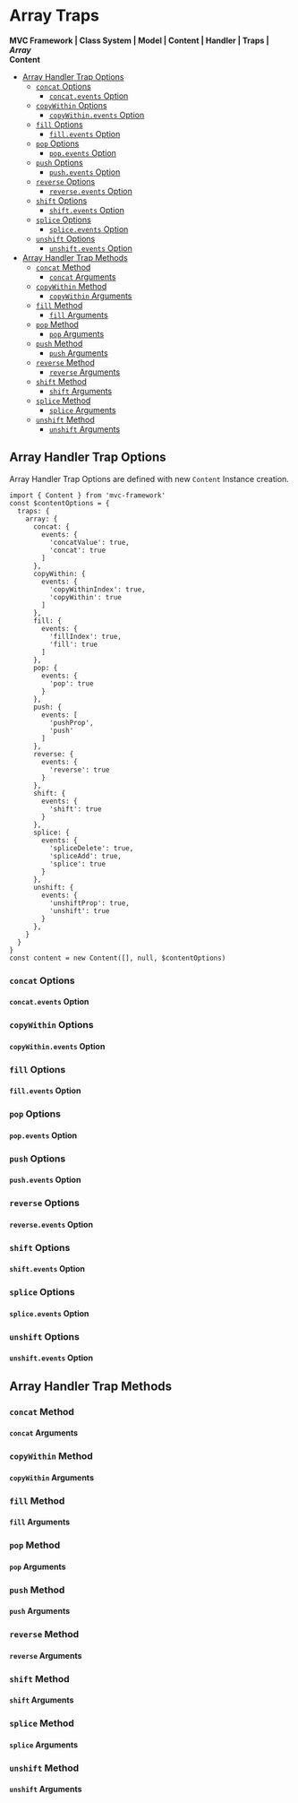 # Array Traps
**MVC Framework \| Class System \| Model \| Content \| Handler \| Traps \| *Array***  
**Content**  
 - [Array Handler Trap Options]()
   - [`concat` Options]()
     - [ `concat.events` Option]()
   - [`copyWithin` Options]()
     - [ `copyWithin.events` Option]()
   - [`fill` Options]()
     - [ `fill.events` Option]()
   - [`pop` Options]()
     - [ `pop.events` Option]()
   - [`push` Options]()
     - [ `push.events` Option]()
   - [`reverse` Options]()
     - [ `reverse.events` Option]()
   - [`shift` Options]()
     - [ `shift.events` Option]()
   - [`splice` Options]()
     - [ `splice.events` Option]()
   - [`unshift` Options]()
     - [ `unshift.events` Option]()
 - [Array Handler Trap Methods]()
   - [`concat` Method]()
     - [`concat` Arguments]()
   - [`copyWithin` Method]()
     - [`copyWithin` Arguments]()
   - [`fill` Method]()
     - [`fill` Arguments]()
   - [`pop` Method]()
     - [`pop` Arguments]()
   - [`push` Method]()
     - [`push` Arguments]()
   - [`reverse` Method]()
     - [`reverse` Arguments]()
   - [`shift` Method]()
     - [`shift` Arguments]()
   - [`splice` Method]()
     - [`splice` Arguments]()
   - [`unshift` Method]()
     - [`unshift` Arguments]()

## Array Handler Trap Options
Array Handler Trap Options are defined with new `Content` Instance creation.  
```
import { Content } from 'mvc-framework'
const $contentOptions = {
  traps: {
    array: {
      concat: {
        events: {
          'concatValue': true,
          'concat': true
        ]
      },
      copyWithin: {
        events: {
          'copyWithinIndex': true,
          'copyWithin': true
        ]
      },
      fill: {
        events: {
          'fillIndex': true,
          'fill': true
        ]
      },
      pop: {
        events: {
          'pop': true
        }
      },
      push: {
        events: [
          'pushProp',
          'push'
        ]
      },
      reverse: {
        events: {
          'reverse': true
        }
      },
      shift: {
        events: {
          'shift': true
        }
      },
      splice: {
        events: {
          'spliceDelete': true,
          'spliceAdd': true,
          'splice': true
        }
      },
      unshift: {
        events: {
          'unshiftProp': true,
          'unshift': true
        }
      },
    }
  }
}
const content = new Content([], null, $contentOptions)
```

### `concat` Options
#### `concat.events` Option

### `copyWithin` Options
#### `copyWithin.events` Option

### `fill` Options
#### `fill.events` Option

### `pop` Options
#### `pop.events` Option

### `push` Options
#### `push.events` Option

### `reverse` Options
#### `reverse.events` Option

### `shift` Options
#### `shift.events` Option

### `splice` Options
#### `splice.events` Option

### `unshift` Options
#### `unshift.events` Option

## Array Handler Trap Methods
### `concat` Method
#### `concat` Arguments
### `copyWithin` Method
#### `copyWithin` Arguments
### `fill` Method
#### `fill` Arguments
### `pop` Method
#### `pop` Arguments
### `push` Method
#### `push` Arguments
### `reverse` Method
#### `reverse` Arguments
### `shift` Method
#### `shift` Arguments
### `splice` Method
#### `splice` Arguments
### `unshift` Method
#### `unshift` Arguments